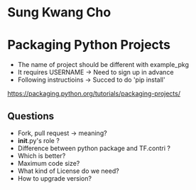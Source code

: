 Sung Kwang Cho
==============


Packaging Python Projects
=========================

+ The name of project should be different with example_pkg
+ It requires USERNAME -> Need to sign up in advance
+ Following instructioins -> Succed to do 'pip install'

<https://packaging.python.org/tutorials/packaging-projects/>

Questions
---------
 * Fork, pull request -> meaning?
 * __init__.py's role ?
 * Difference between python package and TF.contri ?
 * Which is better?
 * Maximum code size?
 * What kind of License do we need?
 * How to upgrade version?

